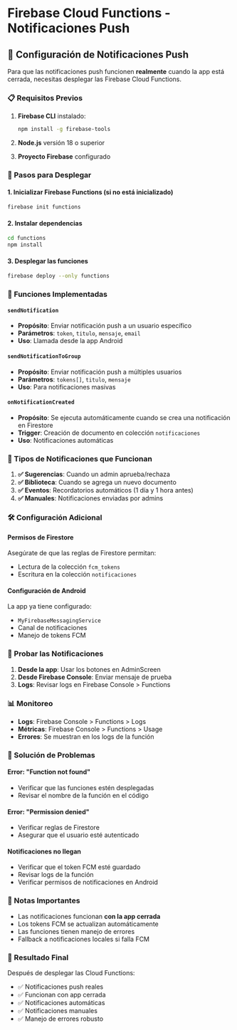 # Firebase Cloud Functions - Notificaciones Push

## 🚀 Configuración de Notificaciones Push

Para que las notificaciones push funcionen **realmente** cuando la app está cerrada, necesitas desplegar las Firebase Cloud Functions.

### 📋 Requisitos Previos

1. **Firebase CLI** instalado:
   ```bash
   npm install -g firebase-tools
   ```

2. **Node.js** versión 18 o superior

3. **Proyecto Firebase** configurado

### 🔧 Pasos para Desplegar

#### 1. Inicializar Firebase Functions (si no está inicializado)
```bash
firebase init functions
```

#### 2. Instalar dependencias
```bash
cd functions
npm install
```

#### 3. Desplegar las funciones
```bash
firebase deploy --only functions
```

### 📱 Funciones Implementadas

#### `sendNotification`
- **Propósito**: Enviar notificación push a un usuario específico
- **Parámetros**: `token`, `titulo`, `mensaje`, `email`
- **Uso**: Llamada desde la app Android

#### `sendNotificationToGroup`
- **Propósito**: Enviar notificación push a múltiples usuarios
- **Parámetros**: `tokens[]`, `titulo`, `mensaje`
- **Uso**: Para notificaciones masivas

#### `onNotificationCreated`
- **Propósito**: Se ejecuta automáticamente cuando se crea una notificación en Firestore
- **Trigger**: Creación de documento en colección `notificaciones`
- **Uso**: Notificaciones automáticas

### 🔔 Tipos de Notificaciones que Funcionan

1. **✅ Sugerencias**: Cuando un admin aprueba/rechaza
2. **✅ Biblioteca**: Cuando se agrega un nuevo documento
3. **✅ Eventos**: Recordatorios automáticos (1 día y 1 hora antes)
4. **✅ Manuales**: Notificaciones enviadas por admins

### 🛠️ Configuración Adicional

#### Permisos de Firestore
Asegúrate de que las reglas de Firestore permitan:
- Lectura de la colección `fcm_tokens`
- Escritura en la colección `notificaciones`

#### Configuración de Android
La app ya tiene configurado:
- `MyFirebaseMessagingService`
- Canal de notificaciones
- Manejo de tokens FCM

### 🧪 Probar las Notificaciones

1. **Desde la app**: Usar los botones en AdminScreen
2. **Desde Firebase Console**: Enviar mensaje de prueba
3. **Logs**: Revisar logs en Firebase Console > Functions

### 📊 Monitoreo

- **Logs**: Firebase Console > Functions > Logs
- **Métricas**: Firebase Console > Functions > Usage
- **Errores**: Se muestran en los logs de la función

### 🔧 Solución de Problemas

#### Error: "Function not found"
- Verificar que las funciones estén desplegadas
- Revisar el nombre de la función en el código

#### Error: "Permission denied"
- Verificar reglas de Firestore
- Asegurar que el usuario esté autenticado

#### Notificaciones no llegan
- Verificar que el token FCM esté guardado
- Revisar logs de la función
- Verificar permisos de notificaciones en Android

### 📝 Notas Importantes

- Las notificaciones funcionan **con la app cerrada**
- Los tokens FCM se actualizan automáticamente
- Las funciones tienen manejo de errores
- Fallback a notificaciones locales si falla FCM

### 🎯 Resultado Final

Después de desplegar las Cloud Functions:
- ✅ Notificaciones push reales
- ✅ Funcionan con app cerrada
- ✅ Notificaciones automáticas
- ✅ Notificaciones manuales
- ✅ Manejo de errores robusto 